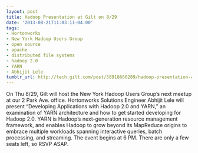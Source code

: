 ```yaml
---
layout: post
title: Hadoop Presentation at Gilt on 8/29
date: '2013-08-21T11:03:11-04:00'
tags:
- Hortonworks
- New York Hadoop Users Group
- open source
- apache
- distributed file systems
- hadoop 2.0
- YARN
- Abhijit Lele
tumblr_url: http://tech.gilt.com/post/58918660289/hadoop-presentation-at-gilt-on-8-29
---
```


On Thu 8/29, Gilt will host the New York Hadoop Users Group’s next meetup at our 2 Park Ave. office. Hortonworks Solutions Engineer Abhijit Lele will present “Developing Applications with Hadoop 2.0 and YARN,” an examination of YARN architecture and how to get started developing for  Hadoop 2.0. YARN is Hadoop’s next-generation resource management framework, and enables Hadoop to grow beyond its MapReduce origins to embrace multiple workloads spanning interactive queries, batch processing, and streaming. 
The event begins at 6 PM. There are only a few seats left, so RSVP ASAP. 
